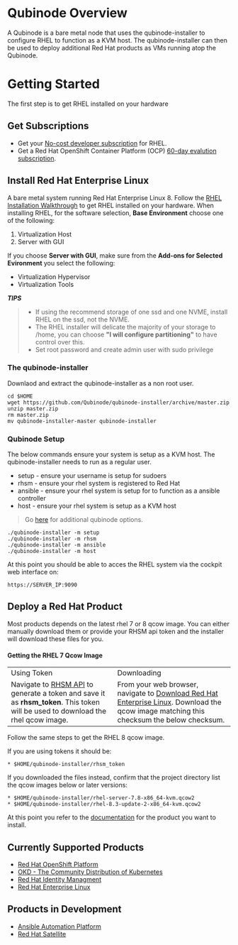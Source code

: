 #  Qubinode Overview

A Qubinode is a bare metal node that uses the qubinode-installer to configure RHEL to function as a KVM host. The qubinode-installer can then be used to deploy additional Red Hat products as VMs running atop the Qubinode. 

# Getting Started

The first step is to get RHEL installed on your hardware

## Get Subscriptions

-  Get your [No-cost developer subscription](https://developers.redhat.com/articles/faqs-no-cost-red-hat-enterprise-linux/) for RHEL.
-  Get a Red Hat OpenShift Container Platform (OCP) [60-day evalution subscription](https://www.redhat.com/en/technologies/cloud-computing/openshift/try-it?intcmp=701f2000000RQykAAG&extIdCarryOver=true&sc_cid=701f2000001OH74AAG).

## Install Red Hat Enterprise Linux
A bare metal system running Red Hat Enterprise Linux 8. Follow the [RHEL Installation Walkthrough](https://developers.redhat.com/products/rhel/hello-world#fndtn-rhel) to get RHEL installed on your hardware. When installing RHEL, for the software selection, **Base Environment** choose one of the following:

1. Virtualization Host
2. Server with GUI

If you choose **Server with GUI**, make sure from the **Add-ons for Selected Evironment** you select the following:

- Virtualization Hypervisor 
- Virtualization Tools

**_TIPS_**
> * If using the recommend storage of one ssd and one NVME, install RHEL on the ssd, not the NVME. 
>  * The RHEL installer will delicate the majority of your storage to /home,  you can choose **"I will configure partitioning"** to have control over this.
>  * Set root password and create admin user with sudo privilege

### The qubinode-installer

Downlaod and extract the qubinode-installer as a non root user.

```shell=
cd $HOME
wget https://github.com/Qubinode/qubinode-installer/archive/master.zip
unzip master.zip
rm master.zip
mv qubinode-installer-master qubinode-installer
```

### Qubinode Setup

The below commands ensure your system is setup as a KVM host.
The qubinode-installer needs to run as a regular user.

* setup   - ensure your username is setup for sudoers
* rhsm    - ensure your rhel system is registered to Red Hat
* ansible - ensure your rhel system is setup for to function as a ansible controller
* host    - ensure your rhel system is setup as a KVM host

> Go [here](qubinode/qubinode-menu-options.adoc) for additional qubinode options.

```shell=
./qubinode-installer -m setup
./qubinode-installer -m rhsm
./qubinode-installer -m ansible
./qubinode-installer -m host
```

At this point you should be able to acces the RHEL system via the cockpit web interface on:
```
https://SERVER_IP:9090
```
## Deploy a Red Hat Product

Most products depends on the latest rhel 7 or 8 qcow image. You can either manually download them or provide your RHSM api token and the installer will download these files for you.

#### Getting the RHEL 7 Qcow Image
<table>
  <tr>
   <td>Using Token
   </td>
   <td>Downloading
   </td>
  </tr>
  <tr>
   <td>Navigate to <a href="https://access.redhat.com/management/api">RHSM API</a> to generate a token and save it as <strong>rhsm_token</strong>. This token will be used to download the rhel qcow image. 
   </td>
   <td>From your web browser, navigate to <a href="https://access.redhat.com/downloads/content/69/ver=/rhel---7/7.8/x86_64/product-software">Download Red Hat Enterprise Linux</a>. Download the qcow image matching this checksum the below checksum.
   </td>
  </tr>
</table>

Follow the same steps to get the RHEL 8 qcow image.

If you are using tokens it should be:
```
* $HOME/qubinode-installer/rhsm_token
```

If you downloaded the files instead, confirm that the project directory list the qcow images below or later versions:
```
* $HOME/qubinode-installer/rhel-server-7.8-x86_64-kvm.qcow2
* $HOME/qubinode-installer/rhel-8.3-update-2-x86_64-kvm.qcow2
```

At this point you refer to the [documentation](#Currently-Supported-Products) for the product you want to install.

## Currently Supported Products
* [Red Hat OpenShift Platform](qubinode/openshift4_installation_steps.md)
* [OKD - The Community Distribution of Kubernetes](qubinode/okd4_installation_steps.md)
* [Red Hat Identity Managment](qubinode/idm.md)
* [Red Hat Enterprise Linux](qubinode/rhel_vms.md)

## Products in Development
* [Ansible Automation Platform](qubinode/ansible_platform.md)
* [Red Hat Satellite](qubinode/qubinode_satellite_install.md)
